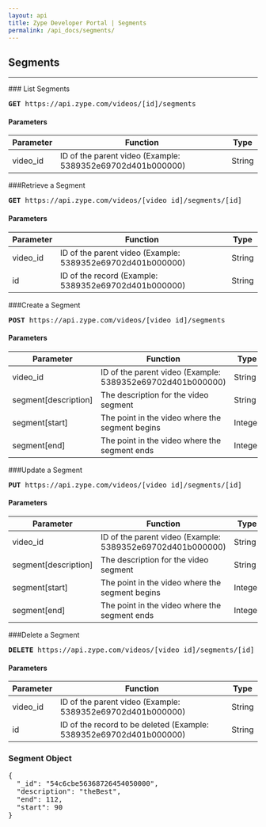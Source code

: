 ```yaml
---
layout: api
title: Zype Developer Portal | Segments
permalink: /api_docs/segments/
---
```


## Segments
<hr />
### List Segments
<pre>
<b>GET</b> https://api.zype.com/videos/[id]/segments
</pre>

#### Parameters

Parameter | Function | Type
--------- | -------- | ----
video_id  | ID of the parent video (Example: 5389352e69702d401b000000) | String

###Retrieve a Segment
<pre><b>GET</b> https://api.zype.com/videos/[video_id]/segments/[id]
</pre>

#### Parameters

Parameter | Function | Type
--------- | -------- | ----
video_id        | ID of the parent video (Example: 5389352e69702d401b000000) | String
id        | ID of the record (Example: 5389352e69702d401b000000) | String

###Create a Segment
<pre><b>POST</b> https://api.zype.com/videos/[video_id]/segments
</pre>

#### Parameters

Parameter | Function | Type
--------- | -------- | ----
video_id        | ID of the parent video (Example: 5389352e69702d401b000000) | String
segment[description] | The description for the video segment | String
segment[start] | The point in the video where the segment begins | Integer
segment[end] | The point in the video where the segment ends | Integer

###Update a Segment
<pre><b>PUT</b> https://api.zype.com/videos/[video_id]/segments/[id]</pre>

#### Parameters

Parameter | Function | Type
--------- | -------- | ----
video_id        | ID of the parent video (Example: 5389352e69702d401b000000) | String
segment[description] | The description for the video segment | String
segment[start] | The point in the video where the segment begins | Integer
segment[end] | The point in the video where the segment ends | Integer

###Delete a Segment
<pre><b>DELETE</b> https://api.zype.com/videos/[video_id]/segments/[id]
</pre>

#### Parameters

Parameter | Function | Type
--------- | -------- | ----
video_id       | ID of the parent video (Example: 5389352e69702d401b000000) | String
id       | ID of the record to be deleted (Example: 5389352e69702d401b000000) | String

### Segment Object

<pre>
{
  "_id": "54c6cbe56368726454050000",
  "description": "theBest",
  "end": 112,
  "start": 90
}
</pre>